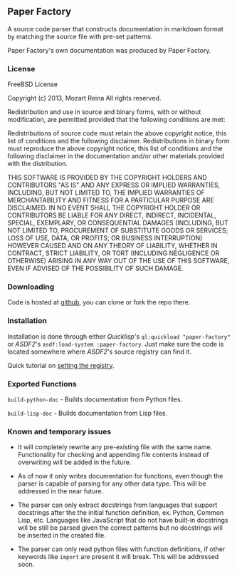 ## Paper Factory
A source code parser that constructs documentation in markdown format
by matching the source file with pre-set patterns.

Paper Factory's own documentation was produced by Paper Factory. 

### License

FreeBSD License

Copyright (c) 2013, Mozart Reina
All rights reserved.

Redistribution and use in source and binary forms, with or without modification, are permitted provided that the following conditions are met:

Redistributions of source code must retain the above copyright notice, this list of conditions and the following disclaimer.
Redistributions in binary form must reproduce the above copyright notice, this list of conditions and the following disclaimer in the documentation and/or other materials provided with the distribution.

THIS SOFTWARE IS PROVIDED BY THE COPYRIGHT HOLDERS AND CONTRIBUTORS "AS IS" AND ANY EXPRESS OR IMPLIED WARRANTIES, INCLUDING, BUT NOT LIMITED TO, THE IMPLIED WARRANTIES OF MERCHANTABILITY AND FITNESS FOR A PARTICULAR PURPOSE ARE DISCLAIMED. IN NO EVENT SHALL THE COPYRIGHT HOLDER OR CONTRIBUTORS BE LIABLE FOR ANY DIRECT, INDIRECT, INCIDENTAL, SPECIAL, EXEMPLARY, OR CONSEQUENTIAL DAMAGES (INCLUDING, BUT NOT LIMITED TO, PROCUREMENT OF SUBSTITUTE GOODS OR SERVICES; LOSS OF USE, DATA, OR PROFITS; OR BUSINESS INTERRUPTION) HOWEVER CAUSED AND ON ANY THEORY OF LIABILITY, WHETHER IN CONTRACT, STRICT LIABILITY, OR TORT (INCLUDING NEGLIGENCE OR OTHERWISE) ARISING IN ANY WAY OUT OF THE USE OF THIS SOFTWARE, EVEN IF ADVISED OF THE POSSIBILITY OF SUCH DAMAGE.

### Downloading
Code is hosted at [github](https://github.com/paradigmshift/paper-factory), you can clone or fork the repo there.

### Installation 
Installation is done through either *Quicklisp*'s `ql:quickload
"paper-factory"` or *ASDF2*'s `asdf:load-system :paper-factory`. Just
make sure the code is located somewhere where *ASDF2*'s source
registry can find it.

Quick tutorial on [setting the registry](http://common-lisp.net/project/asdf/asdf/Configuring-ASDF.html).

### Exported Functions
`build-python-doc` - Builds documentation from Python files.

`build-lisp-doc` - Builds documentation from Lisp files.

### Known and temporary issues
- It will completely rewrite any pre-existing file with the same name.
Functionality for checking and appending file contents instead of overwriting will be added in the future.

- As of now it only writes documentation for functions, even though
  the parser is capable of parsing for any other data type. This will
  be addressed in the near future.

- The parser can only extract docstrings from languages that support
  docstrings after the the initial function definition, ex. Python,
  Common Lisp, etc. Languages like JavaScript that do not have
  built-in docstrings will be still be parsed given the correct
  patterns but no docstrings will be inserted in the created file.

- The parser can only read python files with function definitions, if
  other keywords like `import` are present it will break. This will be
  addressed soon.
